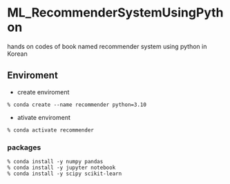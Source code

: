 # ML_RecommenderSystemUsingPython
hands on codes of book named recommender system using python in Korean

## Enviroment
 - create enviroment
```
% conda create --name recommender python=3.10
```
 - ativate enviroment
```
% conda activate recommender
```
### packages
```
% conda install -y numpy pandas
% conda install -y jupyter notebook
% conda install -y scipy scikit-learn
```
